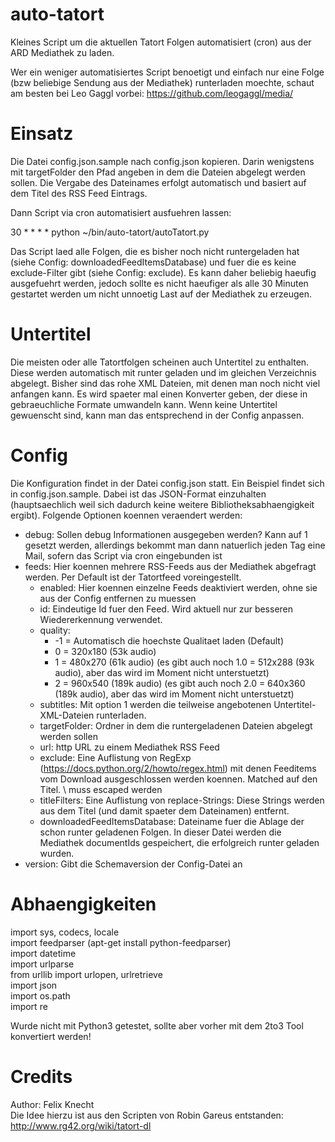 auto-tatort
===========

Kleines Script um die aktuellen Tatort Folgen automatisiert (cron) aus der ARD Mediathek zu laden.

Wer ein weniger automatisiertes Script benoetigt und einfach nur eine Folge (bzw beliebige Sendung aus der Mediathek) runterladen moechte, schaut am besten bei Leo Gaggl vorbei: https://github.com/leogaggl/media/

Einsatz
=======

Die Datei config.json.sample nach config.json kopieren. Darin wenigstens mit targetFolder den Pfad angeben in dem die Dateien abgelegt werden sollen.
Die Vergabe des Dateinames erfolgt automatisch und basiert auf dem Titel des RSS Feed Eintrags.

Dann Script via cron automatisiert ausfuehren lassen:

30 * * * * python ~/bin/auto-tatort/autoTatort.py

Das Script laed alle Folgen, die es bisher noch nicht runtergeladen hat (siehe Config: downloadedFeedItemsDatabase) und fuer die es keine exclude-Filter gibt (siehe Config: exclude). Es kann daher beliebig haeufig ausgefuehrt werden, jedoch sollte es nicht haeufiger als alle 30 Minuten gestartet werden um nicht unnoetig Last auf der Mediathek zu erzeugen.

Untertitel
==========

Die meisten oder alle Tatortfolgen scheinen auch Untertitel zu enthalten. Diese werden automatisch mit runter geladen und im gleichen Verzeichnis abgelegt. Bisher sind das rohe XML Dateien, mit denen man noch nicht viel anfangen kann. Es wird spaeter mal einen Konverter geben, der diese in gebraeuchliche Formate umwandeln kann.
Wenn keine Untertitel gewuenscht sind, kann man das entsprechend in der Config anpassen.

Config
======

Die Konfiguration findet in der Datei config.json statt. Ein Beispiel findet sich in config.json.sample. Dabei ist das JSON-Format einzuhalten (hauptsaechlich weil sich dadurch keine weitere Bibliotheksabhaengigkeit ergibt).
Folgende Optionen koennen veraendert werden:

- debug: Sollen debug Informationen ausgegeben werden? Kann auf 1 gesetzt werden, allerdings bekommt man dann natuerlich jeden Tag eine Mail, sofern das Script via cron eingebunden ist
- feeds: Hier koennen mehrere RSS-Feeds aus der Mediathek abgefragt werden. Per Default ist der Tatortfeed voreingestellt.
  - enabled: Hier koennen einzelne Feeds deaktiviert werden, ohne sie aus der Config entfernen zu muessen
  - id: Eindeutige Id fuer den Feed. Wird aktuell nur zur besseren Wiedererkennung verwendet.
  - quality:
    - -1 = Automatisch die hoechste Qualitaet laden (Default)
    -  0 = 320x180 (53k audio)
    -  1 = 480x270 (61k audio) (es gibt auch noch 1.0 = 512x288 (93k audio), aber das wird im Moment nicht unterstuetzt)
    -  2 = 960x540 (189k audio) (es gibt auch noch 2.0 = 640x360 (189k audio), aber das wird im Moment nicht unterstuetzt)
  - subtitles: Mit option 1 werden die teilweise angebotenen Untertitel-XML-Dateien runterladen.
  - targetFolder: Ordner in dem die runtergeladenen Dateien abgelegt werden sollen
  - url: http URL zu einem Mediathek RSS Feed
  - exclude: Eine Auflistung von RegExp (https://docs.python.org/2/howto/regex.html) mit denen Feeditems vom Download ausgeschlossen werden koennen. Matched auf den Titel. \ muss escaped werden
  - titleFilters: Eine Auflistung von replace-Strings: Diese Strings werden aus dem Titel (und damit spaeter dem Dateinamen) entfernt.
  - downloadedFeedItemsDatabase: Dateiname fuer die Ablage der schon runter geladenen Folgen. In dieser Datei werden die Mediathek documentIds gespeichert, die erfolgreich runter geladen wurden.
- version: Gibt die Schemaversion der Config-Datei an

Abhaengigkeiten
===============

import sys, codecs, locale  
import feedparser (apt-get install python-feedparser)  
import datetime  
import urlparse  
from urllib import urlopen, urlretrieve  
import json  
import os.path  
import re  

Wurde nicht mit Python3 getestet, sollte aber vorher mit dem 2to3 Tool konvertiert werden!

Credits
=======
Author: Felix Knecht  
Die Idee hierzu ist aus den Scripten von Robin Gareus entstanden: http://www.rg42.org/wiki/tatort-dl

